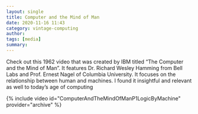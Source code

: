 ```yaml
---
layout: single
title: Computer and the Mind of Man
date: 2020-11-16 11:43
category: vintage-computing 
author: 
tags: [media]
summary: 
---
```


Check out this 1962 video that was created by IBM titled “The Computer and the Mind of Man”. It features Dr. Richard Wesley Hamming from Bell Labs and Prof. Ernest Nagel of Columbia University. It focuses on the relationship between human and machines. I found it insightful and relevant as well to today’s age of computing

{% include video id="ComputerAndTheMindOfManP1LogicByMachine" provider="archive" %}